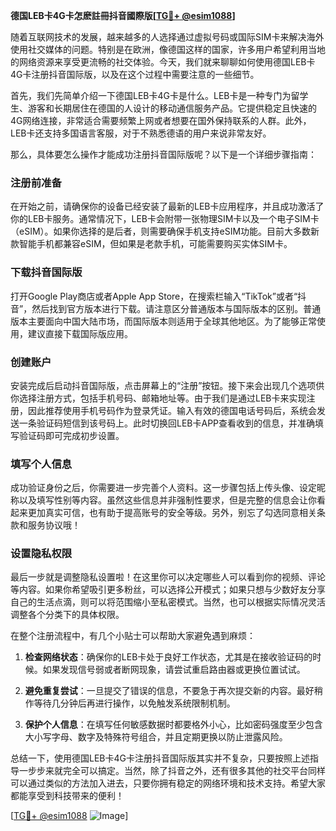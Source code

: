 **德国LEB卡4G卡怎麽註冊抖音國際版[[TG💪+ @esim1088](https://t.me/s/esim1088)]**

随着互联网技术的发展，越来越多的人选择通过虚拟号码或国际SIM卡来解决海外使用社交媒体的问题。特别是在欧洲，像德国这样的国家，许多用户希望利用当地的网络资源来享受更流畅的社交体验。今天，我们就来聊聊如何使用德国LEB卡4G卡注册抖音国际版，以及在这个过程中需要注意的一些细节。

首先，我们先简单介绍一下德国LEB卡4G卡是什么。LEB卡是一种专门为留学生、游客和长期居住在德国的人设计的移动通信服务产品。它提供稳定且快速的4G网络连接，非常适合需要频繁上网或者想要在国外保持联系的人群。此外，LEB卡还支持多国语言客服，对于不熟悉德语的用户来说非常友好。

那么，具体要怎么操作才能成功注册抖音国际版呢？以下是一个详细步骤指南：

### 注册前准备

在开始之前，请确保你的设备已经安装了最新的LEB卡应用程序，并且成功激活了你的LEB卡服务。通常情况下，LEB卡会附带一张物理SIM卡以及一个电子SIM卡（eSIM）。如果你选择的是后者，则需要确保手机支持eSIM功能。目前大多数新款智能手机都兼容eSIM，但如果是老款手机，可能需要购买实体SIM卡。

### 下载抖音国际版

打开Google Play商店或者Apple App Store，在搜索栏输入“TikTok”或者“抖音”，然后找到官方版本进行下载。请注意区分普通版本与国际版本的区别。普通版本主要面向中国大陆市场，而国际版本则适用于全球其他地区。为了能够正常使用，建议直接下载国际版应用。

### 创建账户

安装完成后启动抖音国际版，点击屏幕上的“注册”按钮。接下来会出现几个选项供你选择注册方式，包括手机号码、邮箱地址等。由于我们是通过LEB卡来实现注册，因此推荐使用手机号码作为登录凭证。输入有效的德国电话号码后，系统会发送一条验证码短信到该号码上。此时切换回LEB卡APP查看收到的信息，并准确填写验证码即可完成初步设置。

### 填写个人信息

成功验证身份之后，你需要进一步完善个人资料。这一步骤包括上传头像、设定昵称以及填写性别等内容。虽然这些信息并非强制性要求，但是完整的信息会让你看起来更加真实可信，也有助于提高账号的安全等级。另外，别忘了勾选同意相关条款和服务协议哦！

### 设置隐私权限

最后一步就是调整隐私设置啦！在这里你可以决定哪些人可以看到你的视频、评论等内容。如果你希望吸引更多粉丝，可以选择公开模式；如果只想与少数好友分享自己的生活点滴，则可以将范围缩小至私密模式。当然，也可以根据实际情况灵活调整各个分类下的具体权限。

在整个注册流程中，有几个小贴士可以帮助大家避免遇到麻烦：

1. **检查网络状态**：确保你的LEB卡处于良好工作状态，尤其是在接收验证码的时候。如果发现信号弱或者断网现象，请尝试重启路由器或更换位置试试。
   
2. **避免重复尝试**：一旦提交了错误的信息，不要急于再次提交新的内容。最好稍作等待几分钟后再进行操作，以免触发系统限制机制。

3. **保护个人信息**：在填写任何敏感数据时都要格外小心，比如密码强度至少包含大小写字母、数字及特殊符号组合，并且定期更换以防止泄露风险。

总结一下，使用德国LEB卡4G卡注册抖音国际版其实并不复杂，只要按照上述指导一步步来就完全可以搞定。当然，除了抖音之外，还有很多其他的社交平台同样可以通过类似的方法加入进去，只要你拥有稳定的网络环境和技术支持。希望大家都能享受到科技带来的便利！

[[TG💪+ @esim1088](https://t.me/s/esim1088) ![Image](https://i.postimg.cc/4NQfJmqS/Snipaste-2025-05-13-00-14-12.png)]